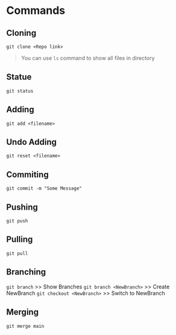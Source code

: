 # Commands

## Cloning 
`git clone <Repo link>`

> You can use `ls` command to show all files in directory

## Statue
`git status`

## Adding
`git add <filename>`

## Undo Adding
`git reset <filename>`

## Commiting
`git commit -m "Some Message"`

## Pushing
`git push`

## Pulling
`git pull`

## Branching
`git branch`                >> Show Branches
`git branch <NewBranch>`    >> Create NewBranch
`git checkout <NewBranch>`  >> Switch to NewBranch

## Merging
`git merge main`
